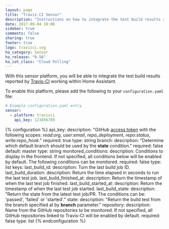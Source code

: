 ```yaml
---
layout: page
title: "Travis-CI Sensor"
description: "Instructions on how to integrate the test build results reported by Travis-CI within Home Assistant."
date: 2017-09-04 10:00
sidebar: true
comments: false
sharing: true
footer: true
logo: travisci.svg
ha_category: Sensor
ha_release: "0.56"
ha_iot_class: "Cloud Polling"
---
```


With this sensor platform, you will be able to integrate the test build results reported by [Travis-CI](https://travis-ci.org/) working within Home Assistant.

To enable this platform, please add the following to your `configuration.yaml` file:

```yaml
# Example configuration.yaml entry
sensor:
  - platform: travisci
    api_key: 123456789
```

{% configuration %}
api_key:
  description: "GitHub [access token](https://github.com/settings/tokens) with the following scopes: *read:org*, *user:email*, *repo_deployment*, *repo:status*, *write:repo_hook*."
  required: true
  type: string
branch:
  description: "Determine which default branch should be used by the **state** condition."
  required: false
  default: master
  type: string
monitored_conditions:
  description: Conditions to display in the frontend. If not specified, all conditions below will be enabled by default. The following conditions can be monitored.
  required: false
  type: list
  keys:
    last_build_id:
      description: Turn the last build job ID.
    last_build_duration:
      description: Return the time elapsed in seconds to run the last test job.
    last_build_finished_at:
      description: Return the timestamp of when the last test job finished.
    last_build_started_at:
      description: Return the timestamp of when the last test job started.
    last_build_state:
      description: "Return the state from the latest test job/PR. The conditions can be: 'passed', 'failed' or 'started'."
    state:
      description: "Return the build test from the branch specified at by **branch** parameter."
repository:
  description: Name from the GitHub repositories to be monitored. If not specified, all GitHub repositories linked to Travis-CI will be enabled by default.
  required: false
  type: list
{% endconfiguration %}
